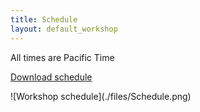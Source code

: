 ```yaml
---
title: Schedule
layout: default_workshop
---
```

All times are Pacific Time
<p><a href="https://github.com/SPIce-Team/spice-team.github.io/raw/master/files/Schedule.pdf">Download schedule</a></p>

<p align="cente"> ![Workshop schedule](./files/Schedule.png)</p>




